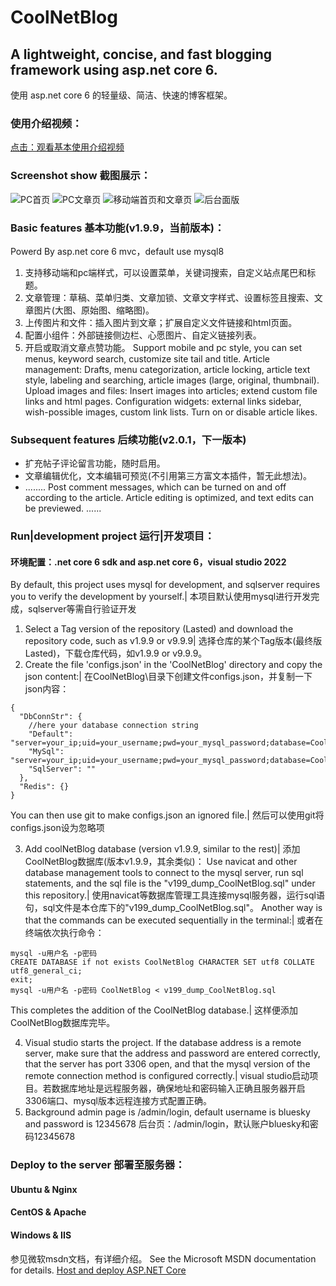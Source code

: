 # CoolNetBlog

## A lightweight, concise, and fast blogging framework using asp.net core 6.
使用 asp.net core 6 的轻量级、简洁、快速的博客框架。

### 使用介绍视频：
[点击：观看基本使用介绍视频](https://www.bilibili.com/video/BV19S4y1F7zA?share_source=copy_web "好玩：独自开发的极简博客框架~全手写部署Linux|windows")

### Screenshot show 截图展示：
![PC首页](https://s2.loli.net/2022/02/27/zhpayQPRT3OF6xw.png)
![PC文章页](https://s2.loli.net/2022/02/27/quPsDoGChXUyJWQ.png)
![移动端首页和文章页](https://s2.loli.net/2022/02/27/Jvqc1wPImfloSnu.png)
![后台面版](https://s2.loli.net/2022/02/27/sE6Otn5rgNUcbLJ.png)

### Basic features 基本功能(v1.9.9，当前版本)：
Powerd By asp.net core 6 mvc，default use mysql8
1. 支持移动端和pc端样式，可以设置菜单，关键词搜索，自定义站点尾巴和标题。
2. 文章管理：草稿、菜单归类、文章加锁、文章文字样式、设置标签且搜索、文章图片(大图、原始图、缩略图)。
3. 上传图片和文件：插入图片到文章；扩展自定义文件链接和html页面。
4. 配置小组件：外部链接侧边栏、心愿图片、自定义链接列表。
5. 开启或取消文章点赞功能。
Support mobile and pc style, you can set menus, keyword search, customize site tail and title.
Article management: Drafts, menu categorization, article locking, article text style, labeling and searching, article images (large, original, thumbnail).
Upload images and files: Insert images into articles; extend custom file links and html pages.
Configuration widgets: external links sidebar, wish-possible images, custom link lists.
Turn on or disable article likes.

### Subsequent features 后续功能(v2.0.1，下一版本)
- 扩充帖子评论留言功能，随时启用。
- 文章编辑优化，文本编辑可预览(不引用第三方富文本插件，暂无此想法)。
- ........
Post comment messages, which can be turned on and off according to the article.
Article editing is optimized, and text edits can be previewed.
......

### Run|development project 运行|开发项目：
#### 环境配置：.net core 6 sdk and asp.net core 6，visual studio 2022
By default, this project uses mysql for development, and sqlserver requires you to verify the development by yourself.| 本项目默认使用mysql进行开发完成，sqlserver等需自行验证开发
1. Select a Tag version of the repository (Lasted) and download the repository code, such as v1.9.9 or v9.9.9| 选择仓库的某个Tag版本(最终版Lasted)，下载仓库代码，如v1.9.9 or v9.9.9。
2. Create the file 'configs.json' in the 'CoolNetBlog' directory and copy the json content:| 在CoolNetBlog\目录下创建文件configs.json，并复制一下json内容：
```
{
  "DbConnStr": {
    //here your database connection string
    "Default": "server=your_ip;uid=your_username;pwd=your_mysql_password;database=CoolNetBlog",
    "MySql": "server=your_ip;uid=your_username;pwd=your_mysql_password;database=CoolNetBlog",
    "SqlServer": ""
  },
  "Redis": {}
}
```
You can then use git to make configs.json an ignored file.| 然后可以使用git将configs.json设为忽略项

3. Add coolNetBlog database (version v1.9.9, similar to the rest)| 添加CoolNetBlog数据库(版本v1.9.9，其余类似)：
Use navicat and other database management tools to connect to the mysql server, run sql statements, and the sql file is the "v199_dump_CoolNetBlog.sql" under this repository.| 使用navicat等数据库管理工具连接mysql服务器，运行sql语句，sql文件是本仓库下的"v199_dump_CoolNetBlog.sql"。
Another way is that the commands can be executed sequentially in the terminal:| 或者在终端依次执行命令：
```
mysql -u用户名 -p密码
CREATE DATABASE if not exists CoolNetBlog CHARACTER SET utf8 COLLATE utf8_general_ci;
exit;
mysql -u用户名 -p密码 CoolNetBlog < v199_dump_CoolNetBlog.sql
```
This completes the addition of the CoolNetBlog database.| 这样便添加CoolNetBlog数据库完毕。

4. Visual studio starts the project. If the database address is a remote server, make sure that the address and password are entered correctly, that the server has port 3306 open, and that the mysql version of the remote connection method is configured correctly.| visual studio启动项目。若数据库地址是远程服务器，确保地址和密码输入正确且服务器开启3306端口、mysql版本远程连接方式配置正确。
5. Background admin page is /admin/login, default username is bluesky and password is 12345678
后台页：/admin/login，默认账户bluesky和密码12345678

### Deploy to the server 部署至服务器：
#### Ubuntu & Nginx
#### CentOS & Apache
#### Windows & IIS
参见微软msdn文档，有详细介绍。
See the Microsoft MSDN documentation for details.
[Host and deploy ASP.NET Core](https://docs.microsoft.com/en-us/aspnet/core/host-and-deploy/?view=aspnetcore-6.0"部署Linux|windows")

